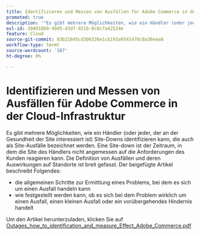 ```yaml
---
title: Identifizieren und Messen von Ausfällen für Adobe Commerce in der Cloud-Infrastruktur
promoted: true
description: '"Es gibt mehrere Möglichkeiten, wie ein Händler (oder jeder, der an der Gesundheit der Site interessiert ist) Site-Downs identifizieren kann, auch als Site-Ausfälle bezeichnet. Eine Site-down ist der Zeitraum, in dem die Site des Händlers nicht angemessen auf die Anforderungen des Kunden reagieren kann. Die Definition von Ausfällen und deren Auswirkungen auf Standorte ist breit gefasst. Der beigefügte Artikel beschreibt Folgendes:'''
exl-id: 204910b0-49d5-43df-921b-8c0c7a42524e
feature: Cloud
source-git-commit: 83b21845cd306336e1cb193a9541478c8a38eea8
workflow-type: tm+mt
source-wordcount: '167'
ht-degree: 0%

---
```


# Identifizieren und Messen von Ausfällen für Adobe Commerce in der Cloud-Infrastruktur

Es gibt mehrere Möglichkeiten, wie ein Händler (oder jeder, der an der Gesundheit der Site interessiert ist) Site-Downs identifizieren kann, die auch als Site-Ausfälle bezeichnet werden. Eine Site-down ist der Zeitraum, in dem die Site des Händlers nicht angemessen auf die Anforderungen des Kunden reagieren kann. Die Definition von Ausfällen und deren Auswirkungen auf Standorte ist breit gefasst. Der beigefügte Artikel beschreibt Folgendes:

* die allgemeinen Schritte zur Ermittlung eines Problems, bei dem es sich um einen Ausfall handeln kann
* wie festgestellt werden kann, ob es sich bei dem Problem wirklich um einen Ausfall, einen kleinen Ausfall oder ein vorübergehendes Hindernis handelt

Um den Artikel herunterzuladen, klicken Sie auf [Outages_how_to_identification_and_measure_Effect_Adobe_Commerce.pdf](assets/Outages_how_to_identify_and_measure_effect_Adobe_Commerce.pdf)
